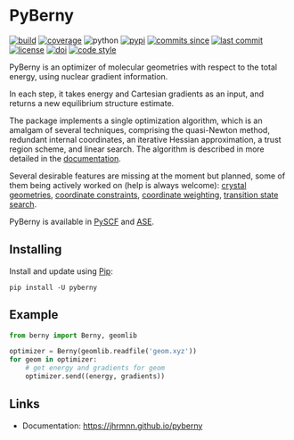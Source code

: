 # PyBerny

[![build](https://img.shields.io/travis/jhrmnn/pyberny/master.svg)](https://travis-ci.org/jhrmnn/pyberny)
[![coverage](https://img.shields.io/codecov/c/github/jhrmnn/pyberny.svg)](https://codecov.io/gh/jhrmnn/pyberny)
![python](https://img.shields.io/pypi/pyversions/pyberny.svg)
[![pypi](https://img.shields.io/pypi/v/pyberny.svg)](https://pypi.org/project/pyberny/)
[![commits since](https://img.shields.io/github/commits-since/jhrmnn/pyberny/latest.svg)](https://github.com/jhrmnn/pyberny/releases)
[![last commit](https://img.shields.io/github/last-commit/jhrmnn/pyberny.svg)](https://github.com/jhrmnn/pyberny/commits/master)
[![license](https://img.shields.io/github/license/jhrmnn/pyberny.svg)](https://github.com/jhrmnn/pyberny/blob/master/LICENSE)
[![doi](https://img.shields.io/badge/doi-10.5281/zenodo.3695038-ff69b4)](https://dx.doi.org/10.5281/zenodo.3695038)
[![code style](https://img.shields.io/badge/code%20style-black-202020.svg)](https://github.com/ambv/black)

PyBerny is an optimizer of molecular geometries with respect to the total energy, using nuclear gradient information.

In each step, it takes energy and Cartesian gradients as an input, and returns a new equilibrium structure estimate.

The package implements a single optimization algorithm, which is an amalgam of several techniques, comprising the quasi-Newton method, redundant internal coordinates, an iterative Hessian approximation, a trust region scheme, and linear search. The algorithm is described in more detailed in the [documentation](https://jhrmnn.github.io/pyberny/algorithm.html).

Several desirable features are missing at the moment but planned, some of them being actively worked on (help is always welcome): [crystal geometries](https://github.com/jhrmnn/pyberny/issues/5), [coordinate constraints](https://github.com/jhrmnn/pyberny/issues/14), [coordinate weighting](https://github.com/jhrmnn/pyberny/issues/32), [transition state search](https://github.com/jhrmnn/pyberny/issues/4).

PyBerny is available in [PySCF](https://sunqm.github.io/pyscf/geomopt.html#pyberny) and [ASE](https://wiki.fysik.dtu.dk/ase/dev/ase/optimize.html?highlight=berny#pyberny).

## Installing

Install and update using [Pip](https://pip.pypa.io/en/stable/quickstart/):

```
pip install -U pyberny
```

## Example

```python
from berny import Berny, geomlib

optimizer = Berny(geomlib.readfile('geom.xyz'))
for geom in optimizer:
    # get energy and gradients for geom
    optimizer.send((energy, gradients))
```

## Links

- Documentation: <https://jhrmnn.github.io/pyberny>
